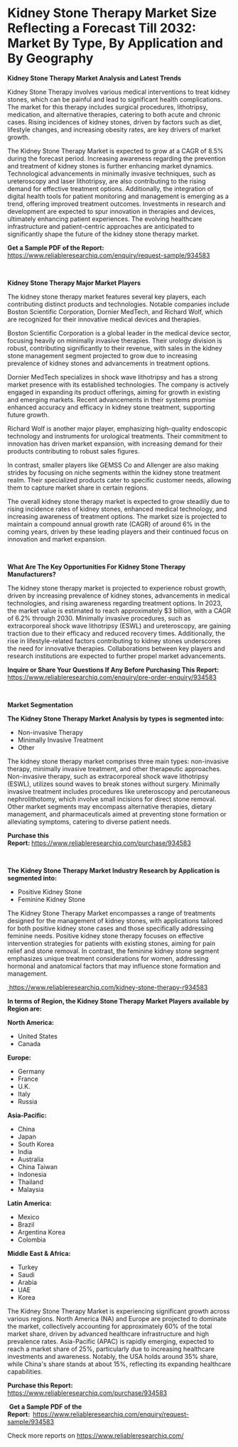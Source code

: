 <p><h1>Kidney Stone Therapy Market Size Reflecting a Forecast Till 2032: Market By Type, By Application and By Geography</h1></p><p><strong>Kidney Stone Therapy Market Analysis and Latest Trends</strong></p>
<p><p>Kidney Stone Therapy involves various medical interventions to treat kidney stones, which can be painful and lead to significant health complications. The market for this therapy includes surgical procedures, lithotripsy, medication, and alternative therapies, catering to both acute and chronic cases. Rising incidences of kidney stones, driven by factors such as diet, lifestyle changes, and increasing obesity rates, are key drivers of market growth.</p><p>The Kidney Stone Therapy Market is expected to grow at a CAGR of 8.5% during the forecast period. Increasing awareness regarding the prevention and treatment of kidney stones is further enhancing market dynamics. Technological advancements in minimally invasive techniques, such as ureteroscopy and laser lithotripsy, are also contributing to the rising demand for effective treatment options. Additionally, the integration of digital health tools for patient monitoring and management is emerging as a trend, offering improved treatment outcomes. Investments in research and development are expected to spur innovation in therapies and devices, ultimately enhancing patient experiences. The evolving healthcare infrastructure and patient-centric approaches are anticipated to significantly shape the future of the kidney stone therapy market.</p></p>
<p><strong>Get a Sample PDF of the Report:&nbsp;</strong> <a href="https://www.reliableresearchiq.com/enquiry/request-sample/934583?utm_campaign=2463&utm_medium=2&utm_source=Github&utm_content=ia&utm_term=07032025&utm_id=kidney-stone-therapy">https://www.reliableresearchiq.com/enquiry/request-sample/934583</a></p>
<p>&nbsp;</p>
<p><strong>Kidney Stone Therapy Major Market Players</strong></p>
<p><p>The kidney stone therapy market features several key players, each contributing distinct products and technologies. Notable companies include Boston Scientific Corporation, Dornier MedTech, and Richard Wolf, which are recognized for their innovative medical devices and therapies.</p><p>Boston Scientific Corporation is a global leader in the medical device sector, focusing heavily on minimally invasive therapies. Their urology division is robust, contributing significantly to their revenue, with sales in the kidney stone management segment projected to grow due to increasing prevalence of kidney stones and advancements in treatment options.</p><p>Dornier MedTech specializes in shock wave lithotripsy and has a strong market presence with its established technologies. The company is actively engaged in expanding its product offerings, aiming for growth in existing and emerging markets. Recent advancements in their systems promise enhanced accuracy and efficacy in kidney stone treatment, supporting future growth.</p><p>Richard Wolf is another major player, emphasizing high-quality endoscopic technology and instruments for urological treatments. Their commitment to innovation has driven market expansion, with increasing demand for their products contributing to robust sales figures.</p><p>In contrast, smaller players like GEMSS Co and Allenger are also making strides by focusing on niche segments within the kidney stone treatment realm. Their specialized products cater to specific customer needs, allowing them to capture market share in certain regions.</p><p>The overall kidney stone therapy market is expected to grow steadily due to rising incidence rates of kidney stones, enhanced medical technology, and increasing awareness of treatment options. The market size is projected to maintain a compound annual growth rate (CAGR) of around 6% in the coming years, driven by these leading players and their continued focus on innovation and market expansion.</p></p>
<p>&nbsp;</p>
<p><strong>What Are The Key Opportunities For Kidney Stone Therapy Manufacturers?</strong></p>
<p><p>The kidney stone therapy market is projected to experience robust growth, driven by increasing prevalence of kidney stones, advancements in medical technologies, and rising awareness regarding treatment options. In 2023, the market value is estimated to reach approximately $3 billion, with a CAGR of 6.2% through 2030. Minimally invasive procedures, such as extracorporeal shock wave lithotripsy (ESWL) and ureteroscopy, are gaining traction due to their efficacy and reduced recovery times. Additionally, the rise in lifestyle-related factors contributing to kidney stones underscores the need for innovative therapies. Collaborations between key players and research institutions are expected to further propel market advancements.</p></p>
<p><strong>Inquire or Share Your Questions If Any Before Purchasing This Report:</strong> <a href="https://www.reliableresearchiq.com/enquiry/pre-order-enquiry/934583?utm_campaign=2463&utm_medium=2&utm_source=Github&utm_content=ia&utm_term=07032025&utm_id=kidney-stone-therapy">https://www.reliableresearchiq.com/enquiry/pre-order-enquiry/934583</a></p>
<p>&nbsp;</p>
<p><strong>Market Segmentation</strong></p>
<p><strong>The Kidney Stone Therapy Market Analysis by types is segmented into:</strong></p>
<p><ul><li>Non-invasive Therapy</li><li>Minimally Invasive Treatment</li><li>Other</li></ul></p>
<p><p>The kidney stone therapy market comprises three main types: non-invasive therapy, minimally invasive treatment, and other therapeutic approaches. Non-invasive therapy, such as extracorporeal shock wave lithotripsy (ESWL), utilizes sound waves to break stones without surgery. Minimally invasive treatment includes procedures like ureteroscopy and percutaneous nephrolithotomy, which involve small incisions for direct stone removal. Other market segments may encompass alternative therapies, dietary management, and pharmaceuticals aimed at preventing stone formation or alleviating symptoms, catering to diverse patient needs.</p></p>
<p><strong>Purchase this Report:&nbsp;</strong><a href="https://www.reliableresearchiq.com/purchase/934583?utm_campaign=2463&utm_medium=2&utm_source=Github&utm_content=ia&utm_term=07032025&utm_id=kidney-stone-therapy">https://www.reliableresearchiq.com/purchase/934583</a></p>
<p>&nbsp;</p>
<p><strong>The Kidney Stone Therapy Market Industry Research by Application is segmented into:</strong></p>
<p><ul><li>Positive Kidney Stone</li><li>Feminine Kidney Stone</li></ul></p>
<p><p>The Kidney Stone Therapy Market encompasses a range of treatments designed for the management of kidney stones, with applications tailored for both positive kidney stone cases and those specifically addressing feminine needs. Positive kidney stone therapy focuses on effective intervention strategies for patients with existing stones, aiming for pain relief and stone removal. In contrast, the feminine kidney stone segment emphasizes unique treatment considerations for women, addressing hormonal and anatomical factors that may influence stone formation and management.</p></p>
<p><a href="https://www.reliableresearchiq.com/kidney-stone-therapy-r934583?utm_campaign=2463&utm_medium=2&utm_source=Github&utm_content=ia&utm_term=07032025&utm_id=kidney-stone-therapy">&nbsp;https://www.reliableresearchiq.com/kidney-stone-therapy-r934583</a></p>
<p><strong>In terms of Region, the Kidney Stone Therapy Market Players available by Region are:</strong></p>
<p>
    <p> <strong> North America: </strong>
        <ul>
            <li>United States</li>
            <li>Canada</li>
        </ul>
        </p> 
    <p> <strong> Europe: </strong>
        <ul>
            <li>Germany</li>
            <li>France</li>
            <li>U.K.</li>
            <li>Italy</li>
            <li>Russia</li>
        </ul>
        </p> 
    <p> <strong> Asia-Pacific: </strong>
        <ul>
            <li>China</li>
            <li>Japan</li>
            <li>South Korea</li>
            <li>India</li>
            <li>Australia</li>
            <li>China Taiwan</li>
            <li>Indonesia</li>
            <li>Thailand</li>
            <li>Malaysia</li>
        </ul>
        </p> 
    <p> <strong> Latin America: </strong>
        <ul>
            <li>Mexico</li>
            <li>Brazil</li>
            <li>Argentina Korea</li>
            <li>Colombia</li>
        </ul>
        </p> 
    <p> <strong> Middle East & Africa: </strong>
        <ul>
            <li>Turkey</li>
            <li>Saudi</li>
            <li>Arabia</li>
            <li>UAE</li>
            <li>Korea</li>
        </ul>
    </p>
    </p>
<p><p>The Kidney Stone Therapy Market is experiencing significant growth across various regions. North America (NA) and Europe are projected to dominate the market, collectively accounting for approximately 60% of the total market share, driven by advanced healthcare infrastructure and high prevalence rates. Asia-Pacific (APAC) is rapidly emerging, expected to reach a market share of 25%, particularly due to increasing healthcare investments and awareness. Notably, the USA holds around 35% share, while China's share stands at about 15%, reflecting its expanding healthcare capabilities.</p></p>
<p><strong>Purchase this Report: </strong><a href="https://www.reliableresearchiq.com/purchase/934583?utm_campaign=2463&utm_medium=2&utm_source=Github&utm_content=ia&utm_term=07032025&utm_id=kidney-stone-therapy">https://www.reliableresearchiq.com/purchase/934583</a></p>
<p>&nbsp;<strong>Get a Sample PDF of the Report:&nbsp;&nbsp;</strong><a href="https://www.reliableresearchiq.com/enquiry/request-sample/934583?utm_campaign=2463&utm_medium=2&utm_source=Github&utm_content=ia&utm_term=07032025&utm_id=kidney-stone-therapy">https://www.reliableresearchiq.com/enquiry/request-sample/934583</a></p>
<p><strong></strong></p>
<p>Check more reports on <a href="https://www.reliableresearchiq.com/?utm_campaign=2463&utm_medium=2&utm_source=Github&utm_content=ia&utm_term=07032025&utm_id=kidney-stone-therapy">https://www.reliableresearchiq.com/</a></p>